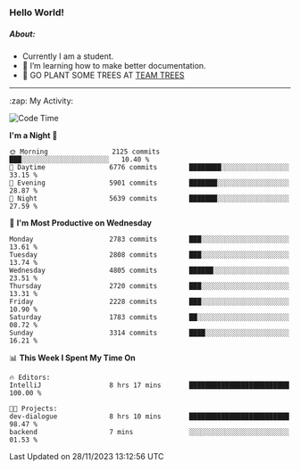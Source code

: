 ### Hello World!

##### About:
- Currently I am a student.
- 🌱 I’m learning how to make better documentation.
- 🌱 GO PLANT SOME TREES AT [TEAM TREES](https://teamtrees.org/)

---
  <summary>:zap: My Activity:</summary>
  
<!--START_SECTION:waka-->
![Code Time](http://img.shields.io/badge/Code%20Time-1%2C267%20hrs%2046%20mins-blue)

**I'm a Night 🦉** 

```text
🌞 Morning                2125 commits        ███░░░░░░░░░░░░░░░░░░░░░░   10.40 % 
🌆 Daytime                6776 commits        ████████░░░░░░░░░░░░░░░░░   33.15 % 
🌃 Evening                5901 commits        ███████░░░░░░░░░░░░░░░░░░   28.87 % 
🌙 Night                  5639 commits        ███████░░░░░░░░░░░░░░░░░░   27.59 % 
```
📅 **I'm Most Productive on Wednesday** 

```text
Monday                   2783 commits        ███░░░░░░░░░░░░░░░░░░░░░░   13.61 % 
Tuesday                  2808 commits        ███░░░░░░░░░░░░░░░░░░░░░░   13.74 % 
Wednesday                4805 commits        ██████░░░░░░░░░░░░░░░░░░░   23.51 % 
Thursday                 2720 commits        ███░░░░░░░░░░░░░░░░░░░░░░   13.31 % 
Friday                   2228 commits        ███░░░░░░░░░░░░░░░░░░░░░░   10.90 % 
Saturday                 1783 commits        ██░░░░░░░░░░░░░░░░░░░░░░░   08.72 % 
Sunday                   3314 commits        ████░░░░░░░░░░░░░░░░░░░░░   16.21 % 
```


📊 **This Week I Spent My Time On** 

```text
🔥 Editors: 
IntelliJ                 8 hrs 17 mins       █████████████████████████   100.00 % 

🐱‍💻 Projects: 
dev-dialogue             8 hrs 10 mins       █████████████████████████   98.47 % 
backend                  7 mins              ░░░░░░░░░░░░░░░░░░░░░░░░░   01.53 % 
```


 Last Updated on 28/11/2023 13:12:56 UTC
<!--END_SECTION:waka-->
